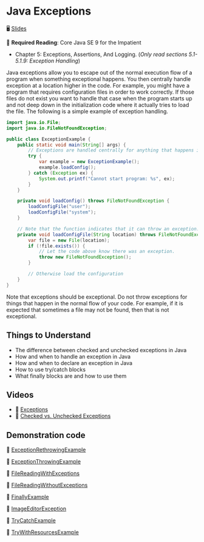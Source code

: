 # Java Exceptions

🖥️ [Slides](https://docs.google.com/presentation/d/1CIyKxxGhJXUCQvwsJT64Oaao0p9LcBIZ/edit?usp=sharing&ouid=114081115660452804792&rtpof=true&sd=true)

📖 **Required Reading**: Core Java SE 9 for the Impatient

- Chapter 5: Exceptions, Assertions, And Logging. (_Only read sections 5.1-5.1.9: Exception Handling_)

Java exceptions allow you to escape out of the normal execution flow of a program when something exceptional happens. You then centrally handle exception at a location higher in the code. For example, you might have a program that requires configuration files in order to work correctly. If those files do not exist you want to handle that case when the program starts up and not deep down in the initialization code where it actually tries to load the file. The following is a simple example of exception handling.

```java
import java.io.File;
import java.io.FileNotFoundException;

public class ExceptionExample {
    public static void main(String[] args) {
        // Exceptions are handled centrally for anything that happens in this scope.
        try {
            var example = new ExceptionExample();
            example.loadConfig();
        } catch (Exception ex) {
            System.out.printf("Cannot start program: %s", ex);
        }
    }

    private void loadConfig() throws FileNotFoundException {
        loadConfigFile("user");
        loadConfigFile("system");
    }

    // Note that the function indicates that it can throw an exception.
    private void loadConfigFile(String location) throws FileNotFoundException {
        var file = new File(location);
        if (!file.exists()) {
            // Let the code above know there was an exception.
            throw new FileNotFoundException();
        }

        // Otherwise load the configuration
    }
}

```

Note that exceptions should be exceptional. Do not throw exceptions for things that happen in the normal flow of your code. For example, if it is expected that sometimes a file may not be found, then that is not exceptional.

## Things to Understand

- The difference between checked and unchecked exceptions in Java
- How and when to handle an exception in Java
- How and when to declare an exception in Java
- How to use try/catch blocks
- What finally blocks are and how to use them

## Videos

- 🎥 [Exceptions](https://byu.hosted.panopto.com/Panopto/Pages/Viewer.aspx?id=83d5acf8-12b7-473d-919d-ad6b0124631b&start=0)
- 🎥 [Checked vs. Unchecked Exceptions](https://byu.hosted.panopto.com/Panopto/Pages/Viewer.aspx?id=3e7b6f62-13e5-41e6-9a81-ad6b012e8b25&start=0)

## Demonstration code

📁 [ExceptionRethrowingExample](example-code/ExceptionRethrowingExample.java)

📁 [ExceptionThrowingExample](example-code/ExceptionThrowingExample.java)

📁 [FileReadingWithExceptions](example-code/FileReadingWithExceptions.java)

📁 [FileReadingWithoutExceptions](example-code/FileReadingWithoutExceptions.java)

📁 [FinallyExample](example-code/FinallyExample.java)

📁 [ImageEditorException](example-code/ImageEditorException.java)

📁 [TryCatchExample](example-code/TryCatchExample.java)

📁 [TryWithResourcesExample](example-code/TryWithResourcesExample.java)
